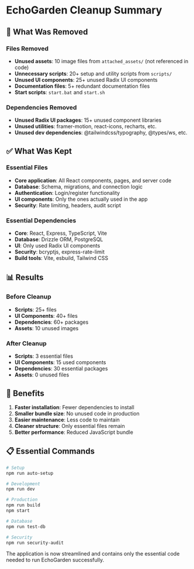 # EchoGarden Cleanup Summary

## 🧹 What Was Removed

### Files Removed
- **Unused assets**: 10 image files from `attached_assets/` (not referenced in code)
- **Unnecessary scripts**: 20+ setup and utility scripts from `scripts/`
- **Unused UI components**: 25+ unused Radix UI components
- **Documentation files**: 5+ redundant documentation files
- **Start scripts**: `start.bat` and `start.sh`

### Dependencies Removed
- **Unused Radix UI packages**: 15+ unused component libraries
- **Unused utilities**: framer-motion, react-icons, recharts, etc.
- **Unused dev dependencies**: @tailwindcss/typography, @types/ws, etc.

## ✅ What Was Kept

### Essential Files
- **Core application**: All React components, pages, and server code
- **Database**: Schema, migrations, and connection logic
- **Authentication**: Login/register functionality
- **UI components**: Only the ones actually used in the app
- **Security**: Rate limiting, headers, audit script

### Essential Dependencies
- **Core**: React, Express, TypeScript, Vite
- **Database**: Drizzle ORM, PostgreSQL
- **UI**: Only used Radix UI components
- **Security**: bcryptjs, express-rate-limit
- **Build tools**: Vite, esbuild, Tailwind CSS

## 📊 Results

### Before Cleanup
- **Scripts**: 25+ files
- **UI Components**: 40+ files
- **Dependencies**: 60+ packages
- **Assets**: 10 unused images

### After Cleanup
- **Scripts**: 3 essential files
- **UI Components**: 15 used components
- **Dependencies**: 30 essential packages
- **Assets**: 0 unused files

## 🚀 Benefits

1. **Faster installation**: Fewer dependencies to install
2. **Smaller bundle size**: No unused code in production
3. **Easier maintenance**: Less code to maintain
4. **Cleaner structure**: Only essential files remain
5. **Better performance**: Reduced JavaScript bundle

## 📋 Essential Commands

```bash
# Setup
npm run auto-setup

# Development
npm run dev

# Production
npm run build
npm start

# Database
npm run test-db

# Security
npm run security-audit
```

The application is now streamlined and contains only the essential code needed to run EchoGarden successfully.
